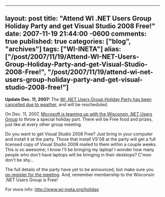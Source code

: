   ---
  layout: post
  title: "Attend WI .NET Users Group Holiday Party and get Visual Studio 2008 Free!"
  date: 2007-11-19 21:44:00 -0600
  comments: true
  published: true
  categories: ["blog", "archives"]
  tags: ["WI-INETA"]
  alias: ["/post/2007/11/19/Attend-WI-NET-Users-Group-Holiday-Party-and-get-Visual-Studio-2008-Free!", "/post/2007/11/19/attend-wi-net-users-group-holiday-party-and-get-visual-studio-2008-free!"]
  ---
<!-- more -->
<p><strong>Update Dec. 11, 2007: </strong>The <a href="/Blog/Post.aspx?PostID=1431">WI .NET Users Group&nbsp;Holiday Party has been cancelled due to weather</a>, and will be rescheduled.</p>
<p>On Dec. 11, 2007, <a href="http://www.wi-ineta.org/holiday">Microsoft is teaming up with the Wisconsin .NET Users Group</a> to throw a special holiday part. There will be Free food and prizes, just like&nbsp;at every other&nbsp;group meeting.</p>
<p>Do you want to get Visual Studio 2008 Free? Just bring in your computer and install it at the party. Those that install VS'08 at the party will get a full licensed copy of Visual Studio 2008 mailed to them within a couple weeks. This is so awesome; I know I'll be bringing my laptop! I wonder how many people who don't have laptops will be bringing in their desktops? C'mon don't be shy...</p>
<p>The full details of the party have yet to be announced, but make sure you <a href="http://www.wi-ineta.org/holiday">go register for the meeting</a>. And, remember membership to the Wisconsin .NET Users Group is Free!</p>
<p>For more info: <a href="http://www.wi-ineta.org/holiday">http://www.wi-ineta.org/holiday</a></p>
